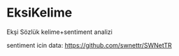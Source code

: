 # EksiKelime
Ekşi Sözlük kelime+sentiment analizi


sentiment icin data: https://github.com/swnettr/SWNetTR
